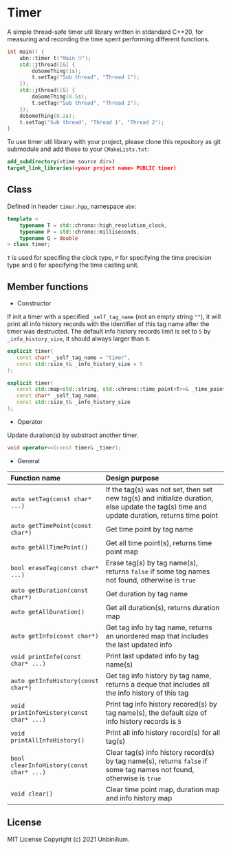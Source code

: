 # Timer

A simple thread-safe timer util library written in stdandard C++20, for measuring and recording the time spent performing different functions.

```cpp
int main() {
    ubn::timer t("Main ⏱");
    std::jthread([&] {
        doSomeThing(1s);
        t.setTag("Sub thread", "Thread 1");
    });
    std::jthread([&] {
        doSomeThing(0.5s);
        t.setTag("Sub thread", "Thread 2");
    });
    doSomeThing(0.2s);
    t.setTag("Sub thread", "Thread 1", "Thread 2");
}
```

To use timer util library with your project, please clone this repository as git submodule and add these to your `CMakeLists.txt`:

```cmake
add_subdirectory(<time source dir>)
target_link_libraries(<your project name> PUBLIC timer)
```

## Class

Defined in header `timer.hpp`, namespace `ubn`:

```cpp
template <
    typename T = std::chrono::high_resolution_clock,
    typename P = std::chrono::milliseconds,
    typename Q = double
> class timer;
```

`T` is used for specifing the clock type, `P` for specifying the time precision type and `Q` for specifying the time casting unit.

## Member functions

- Constructor

If init a timer with a specified `_self_tag_name` (not an empty string `""`), it will print all info history records with the identifier of this tag name after the timer was destructed. The default info history records limit is set to `5` by `_info_history_size`, it should always larger than `0`.

 ```cpp
explicit timer(
    const char* _self_tag_name = "timer",
    const std::size_t& _info_history_size = 5
);

explicit timer(
    const std::map<std::string, std::chrono::time_point<T>>& _time_point_map,
    const char* _self_tag_name,
    const std::size_t& _info_history_size
);
 ```

- Operator

Update duration(s) by substract another timer.

```cpp
void operator<<(const timer& _timer);
```

- General

| Function name                            | Design purpose                                               |
| :--------------------------------------- | :----------------------------------------------------------- |
| `auto setTag(const char* ...)`           | If the tag(s) was not set, then set new tag(s) and initialize duration, else update the tag(s) time and update duration, returns time point |
| `auto getTimePoint(const char*)`         | Get time point by tag name                                   |
| `auto getAllTimePoint()`                 | Get all time point(s), returns time point map                |
| `bool eraseTag(const char* ...)`         | Erase tag(s) by tag name(s), returns `false` if some tag names not found, otherwise is `true` |
| `auto getDuration(const char*)`          | Get duration by tag name                                     |
| `auto getAllDuration()`                  | Get all duration(s), returns duration map                    |
| `auto getInfo(const char*)`              | Get tag info by tag name, returns an unordered map that includes the last updated info |
| `void printInfo(const char* ...)`        | Print last updated info by tag name(s)                       |
| `auto getInfoHistory(const char*)`       | Get tag info history by tag name, returns a deque that includes all the info history of this tag |
| `void printInfoHistory(const char* ...)` | Print tag info history recored(s) by tag name(s), the default size of info history records is `5` |
| `void printAllInfoHistory()`             | Print all info history record(s) for all tag(s)              |
| `bool clearInfoHistory(const char* ...)` | Clear tag(s) info history record(s) by tag name(s), returns `false` if some tag names not found, otherwise is `true` |
| `void clear()`                           | Clear time point map, duration map and info history map      |

## License

MIT License Copyright (c) 2021 Unbinilium.
